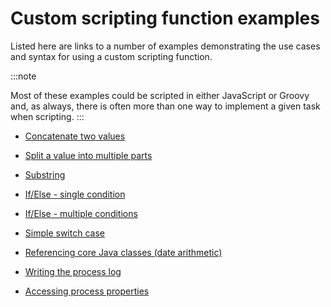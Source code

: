 # Custom scripting function examples

<head>
  <meta name="guidename" content="Integration"/>
  <meta name="context" content="GUID-bfe0ee1f-a973-43cb-8e69-defca3f6d1c2"/>
</head>


Listed here are links to a number of examples demonstrating the use cases and syntax for using a custom scripting function.

:::note 

Most of these examples could be scripted in either JavaScript or Groovy and, as always, there is often more than one way to implement a given task when scripting.
:::

-   [Concatenate two values](int-Concatenate_two_values_c1a1425b-743c-40f6-9caf-e0c94478fa95.md)

-   [Split a value into multiple parts](int-Split_a_value_into_multiple_parts_526ef8ef-d332-4158-b757-e142d470892d.md)

-   [Substring](int-Substring_69210996-67cc-4661-b155-e4ea8a34ac21.md)

-   [If/Else - single condition](int-If_else_single_condition_e8006f6c-aea0-47c6-926c-5976b611959c.md)

-   [If/Else - multiple conditions](int-If_else_multiple_conditions_0be93f04-ef1c-429f-9b6d-6604e6421037.md)

-   [Simple switch case](int-Simple_switch_case_dfa97652-c5fc-4f9a-94e7-143841683c5c.md)

-   [Referencing core Java classes \(date arithmetic\)](int-Referencing_core_java_classes_date_arithmetic_00d9df8a-5731-41ec-9d12-1ea5de0017ce.md)

-   [Writing the process log](int-Writing_to_the_process_log_6c61f45e-00f4-49de-aca6-732898ce5f18.md)

-   [Accessing process properties](int-Accessing_process_properties_8ca24ed0-865a-45af-bd77-12e5d5076e3f.md)